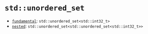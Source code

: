 # `std::unordered_set`

 * [`fundamental`](fundamental): `std::unordered_set<std::int32_t>`
 * [`nested`](nested): `std::unordered_set<std::unordered_set<std::int32_t>>`
